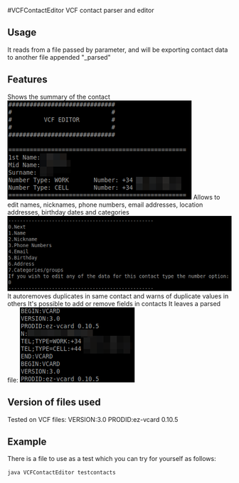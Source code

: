 #VCFContactEditor
VCF contact parser and editor


## Usage
It reads from a file passed by parameter, and will be exporting contact data to another file appended "_parsed"


## Features
Shows the summary of the contact
![](ss/contact.png)
Allows to edit names, nicknames, phone numbers, email addresses, location addresses, birthday dates and categories
![](ss/options.png)
It autoremoves duplicates in same contact and warns of duplicate values in others
It's possible to add or remove fields in contacts
It leaves a parsed file: ![](ss/raw.png)


## Version of files used
Tested on VCF files:
VERSION:3.0
PRODID:ez-vcard 0.10.5


## Example
There is a file to use as a test which you can try for yourself as follows:
```javac
java VCFContactEditor testcontacts
```